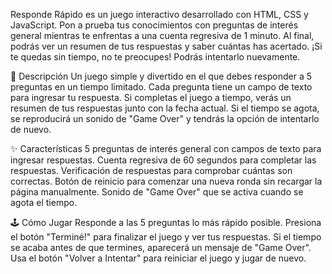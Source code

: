 Responde Rápido es un juego interactivo desarrollado con HTML, CSS y JavaScript. Pon a prueba tus conocimientos con preguntas de interés general mientras te enfrentas a una cuenta regresiva de 1 minuto. Al final, podrás ver un resumen de tus respuestas y saber cuántas has acertado. ¡Si te quedas sin tiempo, no te preocupes! Podrás intentarlo nuevamente.

🎯 Descripción
Un juego simple y divertido en el que debes responder a 5 preguntas en un tiempo limitado. Cada pregunta tiene un campo de texto para ingresar tu respuesta. Si completas el juego a tiempo, verás un resumen de tus respuestas junto con la fecha actual. Si el tiempo se agota, se reproducirá un sonido de "Game Over" y tendrás la opción de intentarlo de nuevo.

✨ Características
5 preguntas de interés general con campos de texto para ingresar respuestas.
Cuenta regresiva de 60 segundos para completar las respuestas.
Verificación de respuestas para comprobar cuántas son correctas.
Botón de reinicio para comenzar una nueva ronda sin recargar la página manualmente.
Sonido de "Game Over" que se activa cuando se agota el tiempo.

🕹️ Cómo Jugar
Responde a las 5 preguntas lo más rápido posible.
Presiona el botón "Terminé!" para finalizar el juego y ver tus respuestas.
Si el tiempo se acaba antes de que termines, aparecerá un mensaje de "Game Over".
Usa el botón "Volver a Intentar" para reiniciar el juego y jugar de nuevo.
